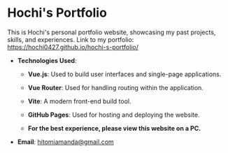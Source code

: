 # Hochi's Portfolio
This is Hochi's personal portfolio website, showcasing my past projects, skills, and experiences.
Link to my portfolio: https://hochi0427.github.io/hochi-s-portfolio/

- **Technologies Used**:
  - **Vue.js**: Used to build user interfaces and single-page applications.
  - **Vue Router**: Used for handling routing within the application.
  - **Vite**: A modern front-end build tool.
  - **GitHub Pages**: Used for hosting and deploying the website.

  - **For the best experience, please view this website on a PC.**

- **Email**: hitomiamanda@gmail.com
